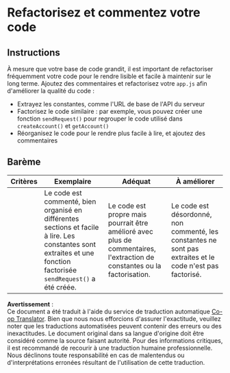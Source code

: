 <!--
CO_OP_TRANSLATOR_METADATA:
{
  "original_hash": "a4abf305ede1cfaadd56a8fab4b4c288",
  "translation_date": "2025-08-24T00:06:14+00:00",
  "source_file": "7-bank-project/3-data/assignment.md",
  "language_code": "fr"
}
-->
# Refactorisez et commentez votre code

## Instructions

À mesure que votre base de code grandit, il est important de refactoriser fréquemment votre code pour le rendre lisible et facile à maintenir sur le long terme. Ajoutez des commentaires et refactorisez votre `app.js` afin d'améliorer la qualité du code :

- Extrayez les constantes, comme l'URL de base de l'API du serveur
- Factorisez le code similaire : par exemple, vous pouvez créer une fonction `sendRequest()` pour regrouper le code utilisé dans `createAccount()` et `getAccount()`
- Réorganisez le code pour le rendre plus facile à lire, et ajoutez des commentaires

## Barème

| Critères | Exemplaire                                                                                                                                                     | Adéquat                                                                                          | À améliorer                                                                          |
| -------- | ------------------------------------------------------------------------------------------------------------------------------------------------------------- | ------------------------------------------------------------------------------------------------- | ------------------------------------------------------------------------------------- |
|          | Le code est commenté, bien organisé en différentes sections et facile à lire. Les constantes sont extraites et une fonction factorisée `sendRequest()` a été créée. | Le code est propre mais pourrait être amélioré avec plus de commentaires, l'extraction de constantes ou la factorisation. | Le code est désordonné, non commenté, les constantes ne sont pas extraites et le code n'est pas factorisé. |

**Avertissement** :  
Ce document a été traduit à l'aide du service de traduction automatique [Co-op Translator](https://github.com/Azure/co-op-translator). Bien que nous nous efforcions d'assurer l'exactitude, veuillez noter que les traductions automatisées peuvent contenir des erreurs ou des inexactitudes. Le document original dans sa langue d'origine doit être considéré comme la source faisant autorité. Pour des informations critiques, il est recommandé de recourir à une traduction humaine professionnelle. Nous déclinons toute responsabilité en cas de malentendus ou d'interprétations erronées résultant de l'utilisation de cette traduction.